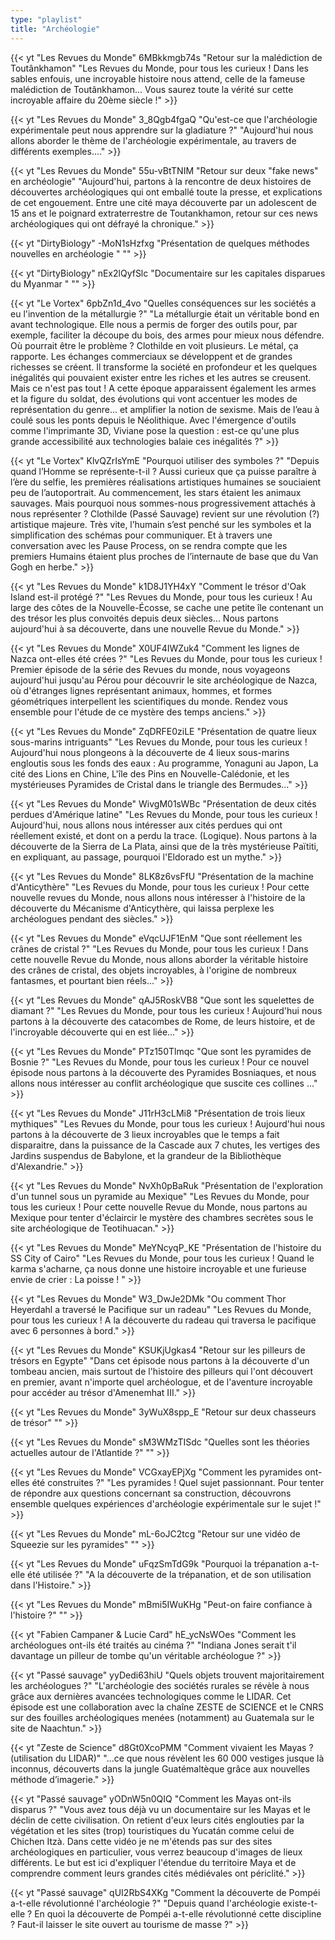 ```yaml
---
type: "playlist"
title: "Archéologie"
---
```



{{< yt "Les Revues du Monde" 6MBkkmgb74s "Retour sur la malédiction de Toutânkhamon" "Les Revues du Monde, pour tous les curieux ! Dans les sables enfouis, une incroyable histoire nous attend, celle de la fameuse malédiction de Toutânkhamon... Vous saurez toute la vérité sur cette incroyable affaire du 20ème siècle !" >}}

{{< yt "Les Revues du Monde" 3_8Qgb4fgaQ "Qu'est-ce que l'archéologie expérimentale peut nous apprendre sur la gladiature ?" "Aujourd'hui nous allons aborder le thème de l'archéologie expérimentale, au travers de différents exemples...." >}}

{{< yt "Les Revues du Monde" 55u-vBtTNIM "Retour sur deux "fake news" en archéologie" "Aujourd'hui, partons à la rencontre de deux histoires de découvertes archéologiques qui ont emballé toute la presse, et explications de cet engouement. Entre une cité maya découverte par un adolescent de 15 ans et le poignard extraterrestre de Toutankhamon, retour sur ces news archéologiques qui ont défrayé la chronique." >}}

{{< yt "DirtyBiology" -MoN1sHzfxg "Présentation de quelques méthodes nouvelles en archéologie " "" >}}

{{< yt "DirtyBiology" nEx2lQyfSlc "Documentaire sur les capitales disparues du Myanmar " "" >}}

{{< yt "Le Vortex" 6pbZn1d_4vo "Quelles conséquences sur les sociétés a eu l'invention de la métallurgie ?" "La métallurgie était un véritable bond en avant technologique. Elle nous a permis de forger des outils pour, par exemple, faciliter la découpe du bois, des armes pour mieux nous défendre. Où pourrait être le problème ? Clothilde en voit plusieurs. Le métal, ça rapporte. Les échanges commerciaux se développent et de grandes richesses se créent. Il transforme la société en profondeur et les quelques inégalités qui pouvaient exister entre les riches et les autres se creusent. Mais ce n'est pas tout ! A cette époque apparaissent également les armes et la figure du soldat, des évolutions qui vont accentuer les modes de représentation du genre... et amplifier la notion de sexisme. Mais de l’eau à coulé sous les ponts depuis le Néolithique. Avec l'émergence d'outils comme l'imprimante 3D, Viviane pose la question : est-ce qu'une plus grande accessibilité aux technologies balaie ces inégalités ?" >}}

{{< yt "Le Vortex" KlvQZrIsYmE "Pourquoi utiliser des symboles ?" "Depuis quand l’Homme se représente-t-il ? Aussi curieux que ça puisse paraître à l’ère du selfie, les premières réalisations artistiques humaines se souciaient peu de l’autoportrait. Au commencement, les stars étaient les animaux sauvages. Mais pourquoi nous sommes-nous progressivement attachés à nous représenter ? Clothilde (Passé Sauvage) revient sur une révolution (?) artistique majeure. Très vite, l’humain s’est penché sur les symboles et la simplification des schémas pour communiquer. Et à travers une conversation avec les Pause Process, on se rendra compte que les premiers Humains étaient plus proches de l’internaute de base que du Van Gogh en herbe." >}}

{{< yt "Les Revues du Monde" k1D8J1YH4xY "Comment le trésor d'Oak Island est-il protégé ?" "Les Revues du Monde, pour tous les curieux ! Au large des côtes de la Nouvelle-Écosse, se cache une petite île contenant un des trésor les plus convoités depuis deux siècles... Nous partons aujourd'hui à sa découverte, dans une nouvelle Revue du Monde." >}}

{{< yt "Les Revues du Monde" X0UF4IWZuk4 "Comment les lignes de Nazca ont-elles été crées ?" "Les Revues du Monde, pour tous les curieux ! Premier épisode de la série des Revues du monde, nous voyageons aujourd'hui jusqu'au Pérou pour découvrir le site archéologique de Nazca, où d'étranges lignes représentant animaux, hommes, et formes géométriques interpellent les scientifiques du monde. Rendez vous ensemble pour l'étude de ce mystère des temps anciens." >}}

{{< yt "Les Revues du Monde" ZqDRFE0ziLE "Présentation de quatre lieux sous-marins intriguants" "Les Revues du Monde, pour tous les curieux ! Aujourd'hui nous plongeons à la découverte de 4 lieux sous-marins engloutis sous les fonds des eaux : Au programme, Yonaguni au Japon, La cité des Lions en Chine, L'île des Pins en Nouvelle-Calédonie, et les mystérieuses Pyramides de Cristal dans le triangle des Bermudes..." >}}

{{< yt "Les Revues du Monde" WivgM01sWBc "Présentation de deux cités perdues d'Amérique latine" "Les Revues du Monde, pour tous les curieux ! Aujourd'hui, nous allons nous intéresser aux cités perdues qui ont réellement existé, et dont on a perdu la trace. (Logique). Nous partons à la découverte de la Sierra de La Plata, ainsi que de la très mystérieuse Païtiti, en expliquant, au passage, pourquoi l'Eldorado est un mythe." >}}

{{< yt "Les Revues du Monde" 8LK8z6vsFfU "Présentation de la machine d'Anticythère" "Les Revues du Monde, pour tous les curieux ! Pour cette nouvelle revues du Monde, nous allons nous intéresser à l'histoire de la découverte du Mécanisme d'Anticythère, qui laissa perplexe les archéologues pendant des siècles." >}}

{{< yt "Les Revues du Monde" eVqcUJF1EnM "Que sont réellement les crânes de cristal ?" "Les Revues du Monde, pour tous les curieux ! Dans cette nouvelle Revue du Monde, nous allons aborder la véritable histoire des crânes de cristal, des objets incroyables, à l'origine de nombreux fantasmes, et pourtant bien réels..." >}}

{{< yt "Les Revues du Monde" qAJ5RoskVB8 "Que sont les squelettes de diamant ?" "Les Revues du Monde, pour tous les curieux ! Aujourd'hui nous partons à la découverte des catacombes de Rome, de leurs histoire, et de l'incroyable découverte qui en est liée..." >}}

{{< yt "Les Revues du Monde" PTz150Tlmqc "Que sont les pyramides de Bosnie ?" "Les Revues du Monde, pour tous les curieux ! Pour ce nouvel épisode nous partons à la découverte des Pyramides Bosniaques, et nous allons nous intéresser au conflit archéologique que suscite ces collines ..." >}}

{{< yt "Les Revues du Monde" J11rH3cLMi8 "Présentation de trois lieux mythiques" "Les Revues du Monde, pour tous les curieux ! Aujourd'hui nous partons à la découverte de 3 lieux incroyables que le temps a fait disparaitre, dans la puissance de la Cascade aux 7 chutes, les vertiges des Jardins suspendus de Babylone, et la grandeur de la Bibliothèque d'Alexandrie." >}}

{{< yt "Les Revues du Monde" NvXh0pBaRuk "Présentation de l'exploration d'un tunnel sous un pyramide au Mexique" "Les Revues du Monde, pour tous les curieux ! Pour cette nouvelle Revue du Monde, nous partons au Mexique pour tenter d'éclaircir le mystère des chambres secrètes sous le site archéologique de Teotihuacan." >}}

{{< yt "Les Revues du Monde" MeYNcyqP_KE "Présentation de l'histoire du SS City of Cairo" "Les Revues du Monde, pour tous les curieux ! Quand le karma s'acharne, ça nous donne une histoire incroyable et une furieuse envie de crier :  La poisse ! " >}}

{{< yt "Les Revues du Monde" W3_DwJe2DMk "Ou comment Thor Heyerdahl a traversé le Pacifique sur un radeau" "Les Revues du Monde, pour tous les curieux ! A la découverte du radeau qui traversa le pacifique avec 6 personnes à bord." >}}

{{< yt "Les Revues du Monde" KSUKjUgkas4 "Retour sur les pilleurs de trésors en Egypte" "Dans cet épisode nous partons à la découverte d'un tombeau ancien, mais surtout de l'histoire des pilleurs qui l'ont découvert en premier, avant n'importe quel archéologue, et de l'aventure incroyable pour accéder au trésor d'Amenemhat III." >}}

{{< yt "Les Revues du Monde" 3yWuX8spp_E "Retour sur deux chasseurs de trésor" "" >}}

{{< yt "Les Revues du Monde" sM3WMzTISdc "Quelles sont les théories actuelles autour de l'Atlantide ?" "" >}}

{{< yt "Les Revues du Monde" VCGxayEPjXg "Comment les pyramides ont-elles été construites ?" "Les pyramides ! Quel sujet passionnant. Pour tenter de répondre aux questions concernant sa construction, découvrons ensemble quelques expériences d'archéologie expérimentale sur le sujet !" >}}

{{< yt "Les Revues du Monde" mL-6oJC2tcg "Retour sur une vidéo de Squeezie sur les pyramides" "" >}}

{{< yt "Les Revues du Monde" uFqzSmTdG9k "Pourquoi la trépanation a-t-elle été utilisée ?" "A la découverte de la trépanation, et de son utilisation dans l'Histoire." >}}

{{< yt "Les Revues du Monde" mBmi5IWuKHg "Peut-on faire confiance à l'histoire ?" "" >}}

{{< yt "Fabien Campaner & Lucie Card" hE_ycNsWOes "Comment les archéologues ont-ils été traités au cinéma ?" "Indiana Jones serait t'il davantage un pilleur de tombe qu'un véritable archéologue ?" >}}

{{< yt "Passé sauvage" yyDedi63hiU "Quels objets trouvent majoritairement les archéologues ?" "L'archéologie des sociétés rurales se révèle à nous grâce aux dernières avancées technologiques comme le LIDAR. Cet épisode est une collaboration avec la chaîne ZESTE de SCIENCE et le CNRS sur des fouilles archéologiques menées (notamment) au Guatemala sur le site de Naachtun." >}}

{{< yt "Zeste de Science" d8Gt0XcoPMM "Comment vivaient les Mayas ? (utilisation du LIDAR)" "...ce que nous révèlent les 60 000 vestiges jusque là inconnus, découverts dans la jungle Guatémaltèque grâce aux nouvelles méthode d’imagerie." >}}

{{< yt "Passé sauvage" yODnW5n0QIQ "Comment les Mayas ont-ils disparus ?" "Vous avez tous déjà vu un documentaire sur les Mayas et le déclin de cette civilisation. On retient d'eux leurs cités englouties par la végétation et les sites (trop) touristiques du Yucatán comme celui de Chichen Itzà. Dans cette vidéo je ne m'étends pas sur des sites archéologiques en particulier, vous verrez beaucoup d'images de lieux différents. Le but est ici d'expliquer l'étendue du territoire Maya et de comprendre comment leurs grandes cités médiévales ont périclité." >}}

{{< yt "Passé sauvage" qUI2RbS4XKg "Comment la découverte de Pompéi a-t-elle révolutionné l'archéologie ?" "Depuis quand l'archéologie existe-t-elle ? En quoi la découverte de Pompéi a-t-elle révolutionné cette discipline ? Faut-il laisser le site ouvert au tourisme de masse ?" >}}
